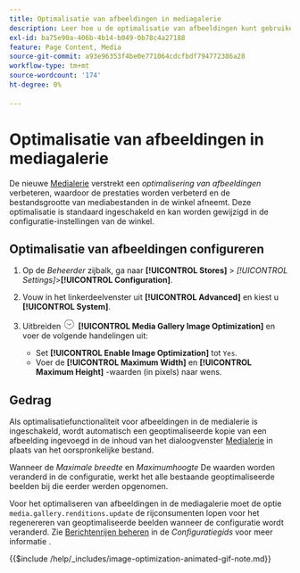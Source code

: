 ```yaml
---
title: Optimalisatie van afbeeldingen in mediagalerie
description: Leer hoe u de optimalisatie van afbeeldingen kunt gebruiken voor uw [!DNL Commerce] media-elementen.
exl-id: ba75e90a-406b-4b14-b049-0b78c4a27188
feature: Page Content, Media
source-git-commit: a93e96353f4be0e771064cdcfbdf794772386a28
workflow-type: tm+mt
source-wordcount: '174'
ht-degree: 0%

---
```


# Optimalisatie van afbeeldingen in mediagalerie

De nieuwe [Medialerie](media-gallery.md) verstrekt een _optimalisering van afbeeldingen_ verbeteren, waardoor de prestaties worden verbeterd en de bestandsgrootte van mediabestanden in de winkel afneemt. Deze optimalisatie is standaard ingeschakeld en kan worden gewijzigd in de configuratie-instellingen van de winkel.

## Optimalisatie van afbeeldingen configureren

1. Op de _Beheerder_ zijbalk, ga naar **[!UICONTROL Stores]** > _[!UICONTROL Settings]_>**[!UICONTROL Configuration]**.

1. Vouw in het linkerdeelvenster uit **[!UICONTROL Advanced]** en kiest u **[!UICONTROL System]**.

1. Uitbreiden ![Expansiekiezer](../assets/icon-display-expand.png) **[!UICONTROL Media Gallery Image Optimization]** en voer de volgende handelingen uit:

   - Set **[!UICONTROL Enable Image Optimization]** tot `Yes`.
   - Voer de **[!UICONTROL Maximum Width]** en **[!UICONTROL Maximum Height]** -waarden (in pixels) naar wens.

## Gedrag

Als optimalisatiefunctionaliteit voor afbeeldingen in de medialerie is ingeschakeld, wordt automatisch een geoptimaliseerde kopie van een afbeelding ingevoegd in de inhoud van het dialoogvenster [Medialerie](media-gallery.md) in plaats van het oorspronkelijke bestand.

Wanneer de _Maximale breedte_ en _Maximumhoogte_ De waarden worden veranderd in de configuratie, werkt het alle bestaande geoptimaliseerde beelden bij die eerder werden opgenomen.

Voor het optimaliseren van afbeeldingen in de mediagalerie moet de optie `media.gallery.renditions.update` de rijconsumenten lopen voor het regenereren van geoptimaliseerde beelden wanneer de configuratie wordt veranderd. Zie [Berichtenrijen beheren](https://experienceleague.adobe.com/docs/commerce-operations/configuration-guide/message-queues/manage-message-queues.html) in de _Configuratiegids_ voor meer informatie .

{{$include /help/_includes/image-optimization-animated-gif-note.md}}
